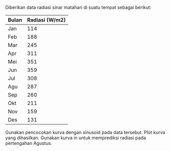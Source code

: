 Diberikan data radiasi sinar matahari di suatu tempat sebagai
berikut:

| Bulan | Radiasi (W/m2) |
| ----- | -------------- |
| Jan   | 114            |
| Feb   | 188            |
| Mar   | 245            |
| Apr   | 311            |
| Mei   | 351            |
| Jun   | 359            |
| Jul   | 308            |
| Agu   | 287            |
| Sep   | 260            |
| Okt   | 211            |
| Nov   | 159            |
| Des   | 131            |

Gunakan pencocokan kurva dengan sinusoid pada data tersebut.
Plot kurva yang dihasilkan. Gunakan kurva in untuk memprediksi radiasi
pada pertengahan Agustus.

